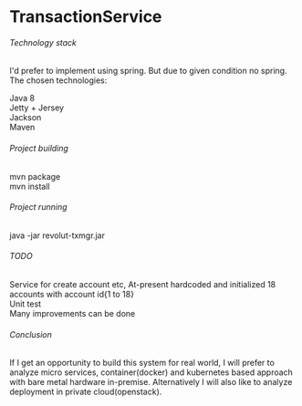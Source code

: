 # TransactionService

###### Technology stack 

I'd prefer to implement using spring. But due to given condition no spring. The chosen technologies:

Java 8<br />
Jetty + Jersey<br />
Jackson<br />
Maven<br />

###### Project building

mvn package<br />
mvn install<br />

###### Project running

java -jar revolut-txmgr.jar<br />

###### TODO

Service for create account etc, At-present hardcoded and initialized 18 accounts with account id{1 to 18}<br />
Unit test <br />
Many improvements can be done<br />

###### Conclusion
If I get an opportunity to build this system for real world, I will prefer to analyze micro services, container(docker) and kubernetes based approach with bare metal hardware in-premise.
Alternatively I will also like to analyze deployment in private cloud(openstack).
